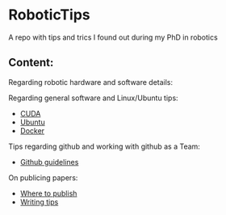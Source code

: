 # RoboticTips
A repo with tips and trics I found out during my PhD in robotics

## Content:
Regarding robotic hardware and software details:

Regarding general software and Linux/Ubuntu tips:
- [CUDA](pc_software/CUDA/CUDA.md)
- [Ubuntu](pc_software/Ubuntu_install.md)
- [Docker](pc_software/docker.md)

Tips regarding github and working with github as a Team:
- [Github guidelines](github/git_instructions.md)

On publicing papers:
- [Where to publish](publications/where_to_publish.md)
- [Writing tips](publications/writing_tips.md)



